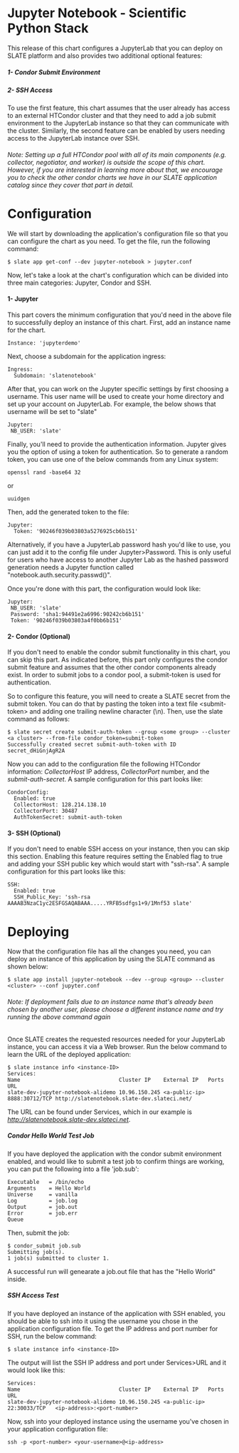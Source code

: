 # Jupyter Notebook - Scientific Python Stack

This release of this chart configures a JupyterLab that you can deploy on SLATE platform and also provides two additional optional features: 
##### 1- Condor Submit Environment
##### 2- SSH Access

To use the first feature, this chart assumes that the user already has access to an external HTCondor cluster and that they need to add a job submit environment to the JupyterLab instance so that they can communicate with the cluster. Similarly, the second feature can be enabled by users needing access to the JupyterLab instance over SSH. 

###### Note: Setting up a full HTCondor pool with all of its main components (e.g. collector, negotiator, and worker) is outside the scope of this chart. However, if you are interested in learning more about that, we encourage you to check the other condor charts we have in our SLATE application catalog since they cover that part in detail.

# Configuration
We will start by downloading the application's configuration file so that you can configure the chart as you need. To get the file, run the following command:  

	$ slate app get-conf --dev jupyter-notebook > jupyter.conf


Now, let's take a look at the chart's configuration which can be divided into three main categories: Jupyter, Condor and SSH. 
#### 1- Jupyter

This part covers the minimum configuration that you'd need in the above file to successfully deploy an instance of this chart. First, add an instance name for the chart. 

	Instance: 'jupyterdemo'
	
Next, choose a subdomain for the application ingress: 

	Ingress:
	  Subdomain: 'slatenotebook'
 
After that, you can work on the Jupyter specific settings by first choosing a username. This user name will be used to create your home directory and set up your account on JupyterLab. For example, the below shows that username will be set to "slate"

	Jupyter:
     NB_USER: 'slate'

Finally, you'll need to provide the authentication information. Jupyter gives you the option of using a token for authentication. So to generate a random token, you can use one of the below commands from any Linux system:

	openssl rand -base64 32
	
or

	uuidgen

Then, add the generated token to the file:

	Jupyter:
	  Token: '90246f039b03803a5276925cb6b151'
     
Alternatively, if you have a JupyterLab password hash you'd like to use, you can just add it to the config file under Jupyter>Password. This is only useful for users who have access to another Jupyter Lab as the hashed password generation needs a Jupyter function called "notebook.auth.security.passwd()". 

Once you're done with this part, the configuration would look like:

	Jupyter:
     NB_USER: 'slate'
     Password: 'sha1:94491e2a6996:90242cb6b151'
     Token: '90246f039b03803a4f0bb6b151'

 
#### 2- Condor (Optional)  
If you don't need to enable the condor submit functionality in this chart, you can skip this part. As indicated before, this part only configures the condor submit feature and assumes that the other condor components already exist. In order to submit jobs to a condor pool, a submit-token is used for authentication.
 
So to configure this feature, you will need to create a SLATE secret from the submit token. You can do that by pasting the token into a text file &lt;submit-token&gt; and adding one trailing newline character (\n). Then, use the slate command as follows:

	$ slate secret create submit-auth-token --group <some group> --cluster <a cluster> --from-file condor_token=submit-token
	Successfully created secret submit-auth-token with ID secret_dHiGnjAgR2A
 
 

Now you can add to the configuration file the following HTCondor information: *CollectorHost* IP address, *CollectorPort* number, and the *submit-auth-secret*. A sample configuration for this part looks like:

	CondorConfig:
      Enabled: true
      CollectorHost: 128.214.138.10
      CollectorPort: 30487
      AuthTokenSecret: submit-auth-token
  
#### 3- SSH (Optional) 
If you don't need to enable SSH access on your instance, then you can skip this section. Enabling this feature requires setting the Enabled flag to true and adding your SSH public key which would start with "ssh-rsa". A sample configuration for this part looks like this:

	SSH:  
	  Enabled: true
	  SSH_Public_Key: 'ssh-rsa AAAAB3NzaC1yc2ESFGSAQABAAA.....YRFB5sdfgs1+9/1Mnf53 slate'

# Deploying
 Now that the configuration file has all the changes you need, you can deploy an instance of this application by using the SLATE command as shown below: 

	$ slate app install jupyter-notebook --dev --group <group> --cluster <cluster> --conf jupyter.conf
	
###### Note: If deployment fails due to an instance name that's already been chosen by another user, please choose a different instance name and try running the above command again 
Once SLATE creates the requested resources needed for your JupyterLab instance, you can access it via a Web browser. Run the below command to learn the URL of the deployed application: 

	$ slate instance info <instance-ID>
	Services:
	Name                               Cluster IP    External IP   Ports          URL                                     
	slate-dev-jupyter-notebook-alidemo 10.96.150.245 <a-public-ip> 8888:30712/TCP http://slatenotebook.slate-dev.slateci.net/
The URL can be found under Services, which in our example is *http://slatenotebook.slate-dev.slateci.net*.

##### Condor Hello World Test Job
If you have deployed the application with the condor submit environment enabled, and would like to submit a test job to confirm things are working, you can put the following into a file 'job.sub':

	Executable   = /bin/echo
	Arguments    = Hello World
	Universe     = vanilla
	Log          = job.log
	Output       = job.out
	Error        = job.err
	Queue

Then, submit the job: 

	$ condor_submit job.sub
	Submitting job(s).
	1 job(s) submitted to cluster 1.

A successful run will genearate a job.out file that has the "Hello World" inside.

##### SSH Access Test
If you have deployed an instance of the application with SSH enabled, you should be able to ssh into it using the username you chose in the application configuration file. To get the IP address and port number for SSH, run the below command:
	
	$ slate instance info <instance-ID>
	
The output will list the SSH IP address and port under Services>URL and it would look like this:

	Services:
	Name                               Cluster IP    External IP   Ports          URL                                     
	slate-dev-jupyter-notebook-alidemo 10.96.150.245 <a-public-ip> 22:30033/TCP   <ip-address>:<port-number>

Now, ssh into your deployed instance using the username you've chosen in your application configuration file:

	ssh -p <port-number> <your-username>@<ip-address>


